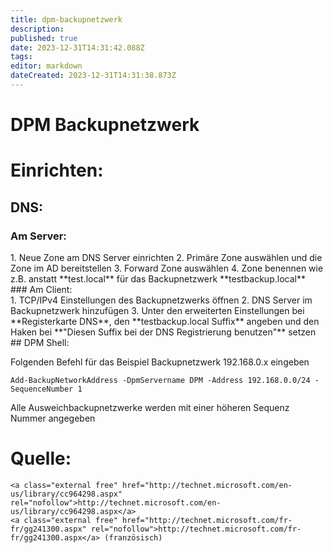 ```yaml
---
title: dpm-backupnetzwerk
description: 
published: true
date: 2023-12-31T14:31:42.088Z
tags: 
editor: markdown
dateCreated: 2023-12-31T14:31:38.873Z
---
```


# DPM Backupnetzwerk

# <span class="mw-headline" id="bkmrk-einrichten%3A-1">Einrichten:</span>

## <span class="mw-headline" id="bkmrk-dns%3A-1">DNS:</span>

### <span class="mw-headline" id="bkmrk-am-server%3A-1">Am Server:</span>

<div class="vector-body" id="bkmrk-neue-zone-am-dns-ser"><div class="mw-body-content mw-content-ltr" dir="ltr" lang="de"><div class="mw-parser-output">1. Neue Zone am DNS Server einrichten
2. Primäre Zone auswählen und die Zone im AD bereitstellen
3. Forward Zone auswählen
4. Zone benennen wie z.B. anstatt **test.local** für das Backupnetzwerk **testbackup.local**

</div></div></div>### <span class="mw-headline" id="bkmrk-am-client%3A-1">Am Client:</span>

<div class="vector-body" id="bkmrk-tcp%2Fipv4-einstellung"><div class="mw-body-content mw-content-ltr" dir="ltr" lang="de"><div class="mw-parser-output">1. TCP/IPv4 Einstellungen des Backupnetzwerks öffnen
2. DNS Server im Backupnetzwerk hinzufügen
3. Unter den erweiterten Einstellungen bei **Registerkarte DNS**, den **testbackup.local Suffix** angeben und den Haken bei **"Diesen Suffix bei der DNS Registrierung benutzen"** setzen

</div></div></div>## <span class="mw-headline" id="bkmrk-dpm-shell%3A-1">DPM Shell:</span>

Folgenden Befehl für das Beispiel Backupnetzwerk 192.168.0.x eingeben

```
Add-BackupNetworkAddress -DpmServername DPM -Address 192.168.0.0/24 -SequenceNumber 1
```

Alle Ausweichbackupnetzwerke werden mit einer höheren Sequenz Nummer angegeben

# <span class="mw-headline" id="bkmrk-quelle%3A-1">Quelle:</span>

```
<a class="external free" href="http://technet.microsoft.com/en-us/library/cc964298.aspx" rel="nofollow">http://technet.microsoft.com/en-us/library/cc964298.aspx</a>
<a class="external free" href="http://technet.microsoft.com/fr-fr/gg241300.aspx" rel="nofollow">http://technet.microsoft.com/fr-fr/gg241300.aspx</a> (französisch)
```